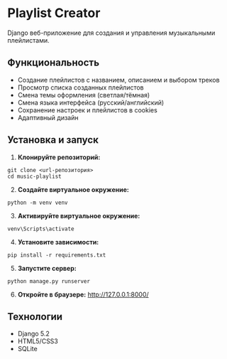 # Playlist Creator 

Django веб-приложение для создания и управления музыкальными плейлистами.

## Функциональность

- Создание плейлистов с названием, описанием и выбором треков
- Просмотр списка созданных плейлистов  
- Смена темы оформления (светлая/тёмная)
- Смена языка интерфейса (русский/английский)
- Сохранение настроек и плейлистов в cookies
- Адаптивный дизайн

## Установка и запуск

1. **Клонируйте репозиторий:**
```
git clone <url-репозитория>
cd music-playlist
```
2. **Создайте виртуальное окружение:**
```
python -m venv venv
```
3. **Активируйте виртуальное окружение:**
```
venv\Scripts\activate
```
4. **Установите зависимости:**
```
pip install -r requirements.txt
```
5. **Запустите сервер:**
```
python manage.py runserver
```
6. **Откройте в браузере:**
<http://127.0.0.1:8000/>

## Технологии
- Django 5.2
- HTML5/CSS3
- SQLite